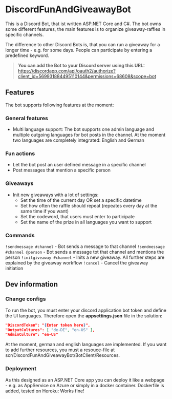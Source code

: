 # DiscordFunAndGiveawayBot

This is a Discord Bot, that ist written ASP.NET Core and C#.
The bot owns some different features, the main features is to organize giveaway-raffles in specific channels.

The difference to other Discord Bots is, that you can run a giveaway for a longer time - e.g. for some days. 
People can participate by entering a predefined keyword.


> **You can add the Bot to your Discord server using this URL:** <br/>
> https://discordapp.com/api/oauth2/authorize?client_id=569931884495110144&permissions=68608&scope=bot


## Features
The bot supports following features at the moment:

### General features
* Multi language support: The bot supports one admin language and multiple outgoing languages for bot posts in the channel.
   At the moment two languages are completely integrated: English and German

### Fun actions
* Let the bot post an user defined message in a specific channel
* Post messages that mention a specific person

### Giveaways
* Init new giveaways with a lot of settings:
   * Set the time of the current day OR set a specific datetime
   * Set how often the raffle should repeat (repeates every day at the same time if you want)
   * Set the codeword, that users must enter to participate
   * Set the name of the prize in all languages you want to support
   
### Commands
`!sendmessage #channel` - Bot sends a message to that channel
`!sendmessage #channel @person` - Bot sends a message tot that channel and mentions the person
`!initgiveaway #channel` - Inits a new giveaway. All further steps are explained by the giveaway workflow
`!cancel` - Cancel the giveaway initiation


## Dev information

### Change configs
To run the bot, you must enter your discord application bot token and define the UI languages.
Therefore open the **appsettings.json** file in the solution:

``` json
"DiscordToken": "{Enter token here}",
"OutputCultures": [ "de-DE", "en-US" ],
"AdminCulture": "en-US"
```
At the moment, german and english languages are implemented.
If you want to add further resources, you must a resouce-file at scr/DiscordFunAndGiveawayBot/BotClient/Resources.

### Deployment
As this designed as an ASP.NET Core app you can deploy it like a webpage - e.g. as AppService on Azure or simply in a docker container.
Dockerfile is added, tested on Heroku: Works fine!
